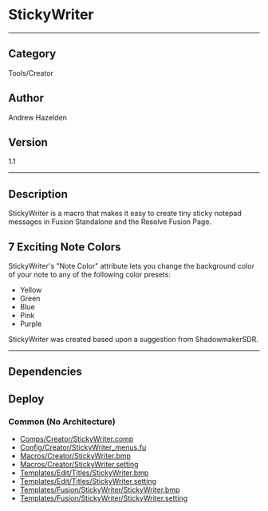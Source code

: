 # StickyWriter
___

## Category
Tools/Creator

## Author
Andrew Hazelden

## Version
1.1

___

## Description
<p>StickyWriter is a macro that makes it easy to create tiny sticky notepad messages in Fusion Standalone and the Resolve Fusion Page.</p>
	
<h2>7 Exciting Note Colors</h2>

<p>StickyWriter's "Note Color" attribute lets you change the background color of your note to any of the following color presets:</p>

<ul>
	<li>Yellow</li>
	<li>Green</li>
	<li>Blue</li>
	<li>Pink</li>
	<li>Purple</li>
</ul>

<p>StickyWriter was created based upon a suggestion from ShadowmakerSDR.</p>


___

## Dependencies

## Deploy

### Common (No Architecture)

<ul>
<li><a href="https://gitlab.com/WeSuckLess/Reactor/-/blob/master/Atoms/com.AndrewHazelden.StickyWriter/Comps/Creator/StickyWriter.comp?ref_type=heads">Comps/Creator/StickyWriter.comp</a></li>
<li><a href="https://gitlab.com/WeSuckLess/Reactor/-/blob/master/Atoms/com.AndrewHazelden.StickyWriter/Config/Creator/StickyWriter_menus.fu?ref_type=heads">Config/Creator/StickyWriter_menus.fu</a></li>
<li><a href="https://gitlab.com/WeSuckLess/Reactor/-/blob/master/Atoms/com.AndrewHazelden.StickyWriter/Macros/Creator/StickyWriter.bmp?ref_type=heads">Macros/Creator/StickyWriter.bmp</a></li>
<li><a href="https://gitlab.com/WeSuckLess/Reactor/-/blob/master/Atoms/com.AndrewHazelden.StickyWriter/Macros/Creator/StickyWriter.setting?ref_type=heads">Macros/Creator/StickyWriter.setting</a></li>
<li><a href="https://gitlab.com/WeSuckLess/Reactor/-/blob/master/Atoms/com.AndrewHazelden.StickyWriter/Templates/Edit/Titles/StickyWriter.bmp?ref_type=heads">Templates/Edit/Titles/StickyWriter.bmp</a></li>
<li><a href="https://gitlab.com/WeSuckLess/Reactor/-/blob/master/Atoms/com.AndrewHazelden.StickyWriter/Templates/Edit/Titles/StickyWriter.setting?ref_type=heads">Templates/Edit/Titles/StickyWriter.setting</a></li>
<li><a href="https://gitlab.com/WeSuckLess/Reactor/-/blob/master/Atoms/com.AndrewHazelden.StickyWriter/Templates/Fusion/StickyWriter/StickyWriter.bmp?ref_type=heads">Templates/Fusion/StickyWriter/StickyWriter.bmp</a></li>
<li><a href="https://gitlab.com/WeSuckLess/Reactor/-/blob/master/Atoms/com.AndrewHazelden.StickyWriter/Templates/Fusion/StickyWriter/StickyWriter.setting?ref_type=heads">Templates/Fusion/StickyWriter/StickyWriter.setting</a></li>
</ul>
